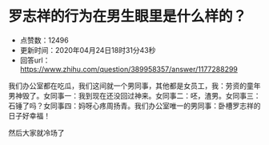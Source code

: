 # 罗志祥的行为在男生眼里是什么样的？
- 点赞数：12496
- 更新时间：2020年04月24日18时31分43秒
- 回答url：https://www.zhihu.com/question/389958357/answer/1177288299
<body>
 <p data-pid="VUJ0W3i3">我们办公室都在吃瓜，我们这间就一个男同事，其他都是女员工，我：劳资的童年男神毁了。女同事一：我到现在还没回过神来。女同事二：呸，渣男。女同事三：石锤了吗？女同事四：妈呀心疼周扬青。我们办公室唯一的男同事：卧槽罗志祥的日子好幸福！</p>
 <p data-pid="HvR3yII0">然后大家就冷场了</p>
</body>